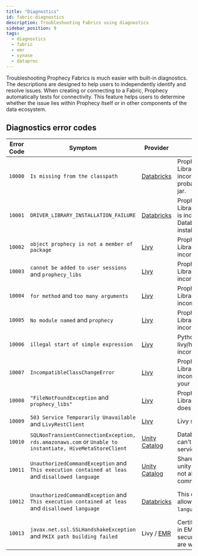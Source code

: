 ```yaml
---
title: "Diagnostics"
id: fabric-diagnostics
description: Troubleshooting Fabrics using diagnostics
sidebar_position: 9
tags:
  - diagnostics
  - fabric
  - emr
  - synase
  - dataproc
---
```


Troubleshooting Prophecy Fabrics is much easier with built-in diagnostics. The descriptions are designed to help users to independently identify and resolve issues. When creating or connecting to a Fabric, Prophecy automatically tests for connectivity. This feature helps users to determine whether the issue lies within Prophecy itself or in other components of the data ecosystem.

## Diagnostics error codes

| Error Code | Symptom                                                                                                 | Provider                                                                                  | Cause                                                                        | Resolution                                                                                                                                                            |
| ---------- | ------------------------------------------------------------------------------------------------------- | ----------------------------------------------------------------------------------------- | ---------------------------------------------------------------------------- | --------------------------------------------------------------------------------------------------------------------------------------------------------------------- |
| `10000`    | `Is missing from the classpath`                                                                         | [Databricks](/docs/Spark/fabrics/databricks.md#databricks)                                | Prophecy Library(Scala) is incorrect. You're probably using thin jar.        | Use assembly `jar(${scalaFatJarName})` in the library section of the Fabric settings                                                                                  |
| `10001`    | `DRIVER_LIBRARY_INSTALLATION_FAILURE`                                                                   | [Databricks](/docs/Spark/fabrics/databricks.md#databricks)                                | Prophecy Library(Scala/Python) is incorrect. Databricks could not install it | Please provide the valid library path in the Fabric                                                                                                                   |
| `10002`    | `object prophecy is not a member of package`                                                            | [Livy](/docs/Spark/fabrics/fabrics.md#fabrics-using-apache-livy)                          | Prophecy Library(Scala) is incorrect                                         | Please ensure that the library path exists and you’re using the assembly `jar(${scalaFatJarName})`                                                                    |
| `10003`    | `cannot be added to user sessions` and `prophecy_libs`                                                  | [Livy](/docs/Spark/fabrics/fabrics.md#fabrics-using-apache-livy)                          | Prophecy Library(Python) is incorrect                                        | Please ensure that the library path exists and you’re using correct `file(${pythonPLibName})`                                                                         |
| `10004`    | `for method` and `too many arguments`                                                                   | [Livy](/docs/Spark/fabrics/fabrics.md#fabrics-using-apache-livy)                          | Prophecy Library(Scala) is incompatible                                      | Please use the correct `version(${Globals.prophecyLibsVersion})` in the library section of Fabric settings                                                            |
| `10005`    | `No module named` and `prophecy`                                                                        | [Livy](/docs/Spark/fabrics/fabrics.md#fabrics-using-apache-livy)                          | Prophecy Library(Python) is incorrect                                        | Please provide the valid library path in the Fabric                                                                                                                   |
| `10006`    | `illegal start of simple expression`                                                                    | [Livy](/docs/Spark/fabrics/fabrics.md#fabrics-using-apache-livy)                          | Python version in livy/hadoop is incorrect                                   | Please make sure you have python3 there                                                                                                                               |
| `10007`    | `IncompatibleClassChangeError`                                                                          | [Livy](/docs/Spark/fabrics/fabrics.md#fabrics-using-apache-livy)                          | Prophecy Library(Scala) is incompatible with your Spark version              | Please use the correct assembly `jar(${scalaFatJarName})` in the library section of the Fabric settings.                                                              |
| `10008`    | `"FileNotFoundException` and `prophecy_libs"`                                                           | [Livy](/docs/Spark/fabrics/fabrics.md#fabrics-using-apache-livy)                          | Prophecy Library(Python) path does not exist                                 | Please ensure that the file exists as per the path in the library section of the Fabric settings                                                                      |
| `10009`    | `503 Service Temporarily Unavailable` and `LivyRestClient`                                              | [Livy](https://livy.apache.org/docs/latest/rest-api.html)                                 | Livy service is down                                                         | Please make sure the livy service is up before executing this command                                                                                                 |
| `10010`    | `SQLNonTransientConnectionException, rds.amazonaws.com` or `Unable to instantiate, HiveMetaStoreClient` | [Unity Catalog](https://docs.databricks.com/en/resources/supported-regions.html#rds)      | Databricks cluster can't access RDS service                                  | Please ensure that the cluster can access to the same region's RDS endpoint as documented [here](https://docs.databricks.com/en/resources/supported-regions.html#rds) |
| `10011`    | `UnauthorizedCommandException` and `This execution contained at leas` and `disallowed language`         | [Unity Catalog](/docs/concepts/project/project.md#1-create-new-project)                   | Shared cluster in unity catalog does not allow Scala commands                | Please use this cluster with Python Pipeline                                                                                                                          |
| `10012`    | `UnauthorizedCommandException` and `This execution contained at leas` and `disallowed language`         | [Databricks](https://docs.databricks.com/en/administration-guide/users-groups/index.html) | This cluster does not allow `${pipeline's language}` command                 | Please check with the Databricks workspace administrator to provide the execution access to `${pipeline's language}` language                                         |
| `10013`    | `javax.net.ssl.SSLHandshakeException` and `PKIX path building failed`                                   | Livy / [EMR](https://docs.aws.amazon.com/emr/latest/ManagementGuide/emr-security.html)    | Certificates provided in EMR cluster's security configuration are wrong      | Please ensure that EMR cluster's security configuration is using correct certificates                                                                                 |
